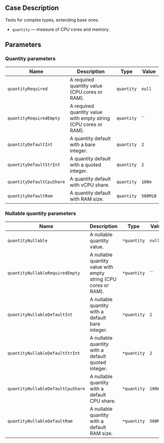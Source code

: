 ## Case Description

Tests for complex types, extending base ones.

- `quantity` — measure of CPU cores and memory.

## Parameters

### Quantity parameters

| Name                      | Description                                                     | Type       | Value    |
| ------------------------- | --------------------------------------------------------------- | ---------- | -------- |
| `quantityRequired`        | A required quantity value (CPU cores or RAM).                   | `quantity` | `null`   |
| `quantityRequiredEmpty`   | A required quantity value with empty string (CPU cores or RAM). | `quantity` | ``       |
| `quantityDefaultInt`      | A quantity default with a bare integer.                         | `quantity` | `2`      |
| `quantityDefaultStrInt`   | A quantity default with a quoted integer.                       | `quantity` | `2`      |
| `quantityDefaultCpuShare` | A quantity default with vCPU share.                             | `quantity` | `100m`   |
| `quantityDefaultRam`      | A quantity default with RAM size.                               | `quantity` | `500MiB` |

### Nullable quantity parameters

| Name                              | Description                                                     | Type        | Value    |
| --------------------------------- | --------------------------------------------------------------- | ----------- | -------- |
| `quantityNullable`                | A nullable quantity value.                                      | `*quantity` | `null`   |
| `quantityNullableRequiredEmpty`   | A nullable quantity value with empty string (CPU cores or RAM). | `*quantity` | ``       |
| `quantityNullableDefaultInt`      | A nullable quantity with a default bare integer.                | `*quantity` | `2`      |
| `quantityNullableDefaultStrInt`   | A nullable quantity with a default quoted integer.              | `*quantity` | `2`      |
| `quantityNullableDefaultCpuShare` | A nullable quantity with a default CPU share.                   | `*quantity` | `100m`   |
| `quantityNullableDefaultRam`      | A nullable quantity with a default RAM size.                    | `*quantity` | `500MiB` |
